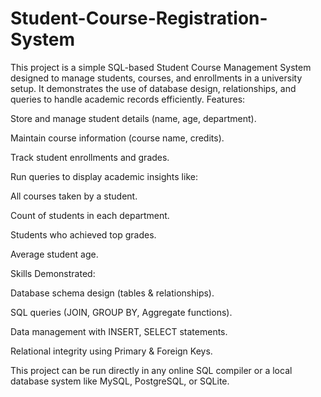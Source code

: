 # Student-Course-Registration-System
This project is a simple SQL-based Student Course Management System designed to manage students, courses, and enrollments in a university setup. It demonstrates the use of database design, relationships, and queries to handle academic records efficiently.
Features:

Store and manage student details (name, age, department).

Maintain course information (course name, credits).

Track student enrollments and grades.

Run queries to display academic insights like:

All courses taken by a student.

Count of students in each department.

Students who achieved top grades.

Average student age.

Skills Demonstrated:

Database schema design (tables & relationships).

SQL queries (JOIN, GROUP BY, Aggregate functions).

Data management with INSERT, SELECT statements.

Relational integrity using Primary & Foreign Keys.

This project can be run directly in any online SQL compiler or a local database system like MySQL, PostgreSQL, or SQLite.
